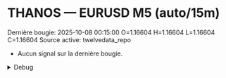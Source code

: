 # THANOS — EURUSD M5 (auto/15m)
Dernière bougie: 2025-10-08 00:15:00  O=1.16604  H=1.16604  L=1.16604  C=1.16604
Source active: twelvedata_repo

- Aucun signal sur la dernière bougie.

<details><summary>Debug</summary>

- TD_API_KEY manquant.

</details>